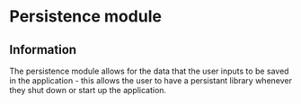 # Persistence module

## Information

The persistence module allows for the data that the user inputs to be saved in the application - this allows the user to have a persistant library whenever they shut down or start up the application.